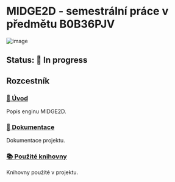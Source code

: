 # MIDGE2D - semestrální práce v předmětu B0B36PJV
![image](https://gitlab.fel.cvut.cz/B232_B0B36PJV/croftjos/-/wikis/uploads/d78bd2766e7730dd047ef18a9c8513ba/icon_large.png)
## Status: :construction_worker: In progress

## Rozcestník
### [:pencil: Úvod](https://gitlab.fel.cvut.cz/B232_B0B36PJV/croftjos/-/wikis/%C3%9Avod)
Popis enginu MIDGE2D.

### [:file_folder: Dokumentace](https://gitlab.fel.cvut.cz/B232_B0B36PJV/croftjos/-/wikis/Dokumentace)
Dokumentace projektu.

### [:books: Použité knihovny](https://gitlab.fel.cvut.cz/B232_B0B36PJV/croftjos/-/wikis/Knihovny)
Knihovny použité v projektu.
